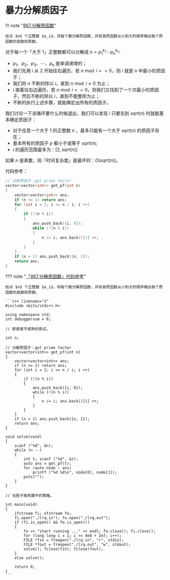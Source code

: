 # 暴力分解质因子

!!! note "[867.分解质因数](https://www.acwing.com/problem/content/869/)"

    给点 $n$ 个正整数 $a_i$，将每个数分解质因数，并安装质因数从小到大的顺序输出每个质因数的底数和质数。

对于每一个「大于 1」正整数都可以分解成 $n = p_1^{k_1} \cdots p_n^{k_n}$:

- $p_1、p_2、p_3、\cdots 、p_n$ 是单调递增的；
- 我们先用 $i$ 从 $2$ 开始往右遍历，若 $n \bmod i == 0$，则 $i$ 就是 $n$ 中最小的质因子；
- 我们将 $n$ 不断的除以 $i$，直到 $n \bmod i \neq 0$ 为止；
- $i$ 接着往右边遍历，若 $n \bmod i == 0$，则我们又找到了一个次最小的质因子，然后不断的除以 $i$，直到不能整除为止；
- 不断的执行上述步骤，就能确定出所有的质因子。

我们讨论一下该循环要什么时候退出，我们可以发现 $i$ 只要去到 $sqrt(n)$ 时就能基本确定质因子：

- 对于任意一个大于 1 的正整数 $n$ ，最多只能有一个大于 $sqrt(n)$ 的质因子存在；
- 基本所有的质因子 $p$ 都小于或等于 $sqrt(n)$;
- $i$ 的遍历范围最多为：$[2, sqrt(n)]$

如果 $n$ 是素数，则「时间复杂度」是最坏的：$O(sqrt(n))$。

代码参考：

```c++
// 分解质因子：get prime factor
vector<vector<int>> get_pf(int n)
{
    vector<vector<int>> ans;    
    if (n <= 1) return ans;
    for (int i = 2; i <= n / i; i ++)
    {
        if (!(n % i))
        {
            ans.push_back({i, 0});
            while (!(n % i))
            {
                n /= i; ans.back()[1] ++;
            }
        }
    }
    if (n > 1) ans.push_back({n, 1});
    return ans;
}
```

??? note "[「867.分解质因数」代码参考](https://www.acwing.com/problem/content/869/)"

    给点 $n$ 个正整数 $a_i$，将每个数分解质因数，并安装质因数从小到大的顺序输出每个质因数的底数和质数。

    ```c++ linenums="1"
    #include <bits/stdc++.h>

    using namespace std;
    int debuggersum = 0;

    // 即使是不成熟的尝试，

    int n;

    // 分解质因子：get prime factor
    vector<vector<int>> get_pf(int n)
    {
        vector<vector<int>> ans;    
        if (n <= 1) return ans;
        for (int i = 2; i <= n / i; i ++)
        {
            if (!(n % i))
            {
                ans.push_back({i, 0});
                while (!(n % i))
                {
                    n /= i; ans.back()[1] ++;
                }
            }
        }
        if (n > 1) ans.push_back({n, 1});
        return ans;
    }

    void solve(void)
    {
        scanf ("%d", &n);
        while (n --)
        {
            int t; scanf ("%d", &t);
            auto ans = get_pf(t);
            for (auto node : ans)
                printf ("%d %d\n", node[0], node[1]);
            puts("");
        }
    }

    // 也胜于胎死腹中的策略。

    int main(void)
    {
        ifstream fi; ofstream fo;
        fi.open("./lrq.in"); fo.open("./lrq.out");
        if (fi.is_open() && fo.is_open())
        {
            fo << "start running ..." << endl; fo.close(); fi.close();
            for (long long i = 1; i <= 4e8 + 2e7; i++);
            FILE *fin = freopen("./lrq.in", "r", stdin);
            FILE *fout = freopen("./lrq.out", "w", stdout);
            solve(); fclose(fin); fclose(fout);
        }
        else solve();

        return 0;
    }
    ```